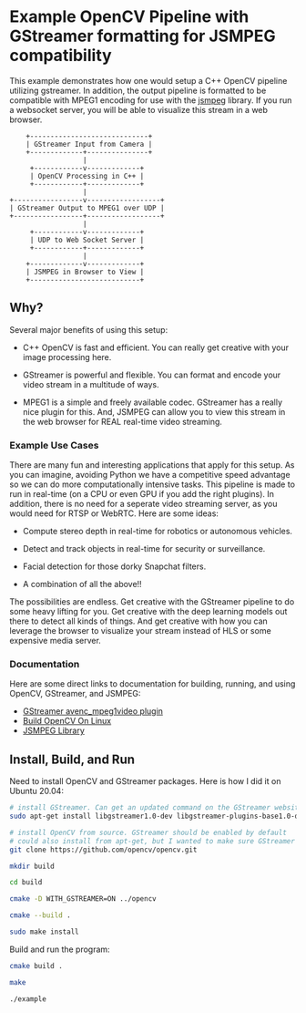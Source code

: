 # Example OpenCV Pipeline with GStreamer formatting for JSMPEG compatibility

This example demonstrates how one would setup a C++ OpenCV pipeline utilizing gstreamer.
In addition, the output pipeline is formatted to be compatible with MPEG1 encoding
for use with the [jsmpeg](https://github.com/phoboslab/jsmpeg) library. If you run a
websocket server, you will be able to visualize this stream in a web browser.

```
    +-----------------------------+   
    | GStreamer Input from Camera |   
    +-------------+---------------+   
                  |                   
     +------------v-------------+     
     | OpenCV Processing in C++ |     
     +------------+-------------+     
                  |                   
+-----------------v------------------+
| GStreamer Output to MPEG1 over UDP |
+-----------------+------------------+
                  |                   
     +------------v-------------+     
     | UDP to Web Socket Server |     
     +------------+-------------+     
                  |                   
    +-------------v-------------+     
    | JSMPEG in Browser to View |     
    +---------------------------+ 
```


## Why?

Several major benefits of using this setup:

- C++ OpenCV is fast and efficient. You can really get creative with your image processing here.

- GStreamer is powerful and flexible. You can format and encode your video stream in a multitude of ways.

- MPEG1 is a simple and freely available codec. GStreamer has a really nice plugin for this. And, JSMPEG can
allow you to view this stream in the web browser for REAL real-time video streaming.

### Example Use Cases

There are many fun and interesting applications that apply for this setup. As you can imagine, avoiding Python we
have a competitive speed advantage so we can do more computationally intensive tasks. This pipeline is made to run
in real-time (on a CPU or even GPU if you add the right plugins). In addition, there is no need for a seperate video
streaming server, as you would need for RTSP or WebRTC. Here are some ideas:

- Compute stereo depth in real-time for robotics or autonomous vehicles.

- Detect and track objects in real-time for security or surveillance.

- Facial detection for those dorky Snapchat filters.

- A combination of all the above!!

The possibilities are endless. Get creative with the GStreamer pipeline to do some heavy lifting for you. Get creative
with the deep learning models out there to detect all kinds of things. And get creative with how you can leverage the browser
to visualize your stream instead of HLS or some expensive media server.

### Documentation

Here are some direct links to documentation for building, running, and using OpenCV, GStreamer, and JSMPEG:

- [GStreamer avenc_mpeg1video plugin](https://gstreamer.freedesktop.org/documentation/libav/avenc_mpeg1video.html?gi-language=c#avenc_mpeg1video-page)
- [Build OpenCV On Linux](https://docs.opencv.org/4.x/d7/d9f/tutorial_linux_install.html)
- [JSMPEG Library](https://github.com/phoboslab/jsmpeg)

## Install, Build, and Run

Need to install OpenCV and GStreamer packages. Here is how I did it on Ubuntu 20.04:

```bash
# install GStreamer. Can get an updated command on the GStreamer website
sudo apt-get install libgstreamer1.0-dev libgstreamer-plugins-base1.0-dev libgstreamer-plugins-bad1.0-dev gstreamer1.0-plugins-base gstreamer1.0-plugins-good gstreamer1.0-plugins-bad gstreamer1.0-plugins-ugly gstreamer1.0-libav gstreamer1.0-tools gstreamer1.0-x gstreamer1.0-alsa gstreamer1.0-gl gstreamer1.0-gtk3 gstreamer1.0-qt5 gstreamer1.0-pulseaudio

# install OpenCV from source. GStreamer should be enabled by default
# could also install from apt-get, but I wanted to make sure GStreamer was enabled
git clone https://github.com/opencv/opencv.git

mkdir build

cd build

cmake -D WITH_GSTREAMER=ON ../opencv

cmake --build .

sudo make install
```

Build and run the program:

```bash
cmake build .

make

./example
```